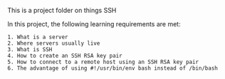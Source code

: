 This is a project folder on things SSH

In this project, the following learning requirements are met:

	1. What is a server
	2. Where servers usually live
	3. What is SSH
	4. How to create an SSH RSA key pair
	5. How to connect to a remote host using an SSH RSA key pair
	6. The advantage of using #!/usr/bin/env bash instead of /bin/bash
